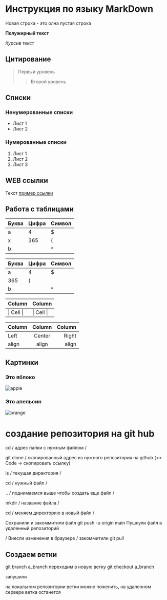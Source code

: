 # Инструкция по языку MarkDown

Новая строка - это олна пустая строка

**Полужирный текст**

*Курсив текст*

## Цитирование
> Первый уровень
>> Второй уровень

## Списки
### Ненумерованные списки
* Лист 1
* Лист 2
### Нумерованные списки
1. Лист 1
2. Лист 2
3. Лист 3

## WEB ссылки
Текст [пример ссылки](http.example.com "Всплывающая подсказка")

## Работа с таблицами

Буква | Цифра | Символ
------ | ------|----------
a      | 4     | $
x      | 365    | (
b      |       | ^  

Буква|Цифра|Символ
---|---|---
a|4|$
 |365|(
b| |^  

Column | Column
------ | ------
\| Cell \|| \| Cell \|  


Column | Column | Column
:----- | :----: | -----:
Left   | Center | Right
align  | align  | align

## Картинки

### Это яблоко

![apple](apple.jpg)

### Это апельсин

![orange](orange.png)


# создание репозитория на git hub

cd / адрес папки с нужным файлом /

git clone / скопированный адрес из нужного репозитория на github (<> Code -> скопировать ссылку)

ls / текущая директория /

cd / нужный файл /

.. / поднимаемся выше чтобы создать еще файл /

mkdir / название файла /

cd / меняем директорию в новый файл / 

Сохранили и закоммитили файл
git push -u origin main
Пушнули файл в удаленный репозиторий

/ Внесли изменения в браузере /
закоммитили
git pull


## Создаем ветки

git branch a_branch
 переходим в новую ветку  git checkout a_branch

запушили 

на локальном репозитории ветки можно поженить, на удаленном сервере ветка останется
